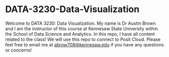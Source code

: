 # DATA-3230-Data-Visualization



Welcome to DATA 3230: Data Visualization. My name is Dr Austin Brown and I am the instructor of this course at Kennesaw State University within the School of Data Science and Analytics. In this repo, I have all content related to the class! We will use this repo to connect to Posit Cloud. Please feel free to email me at <abrow708@kennesaw.edu> if you have any questions or concerns!
